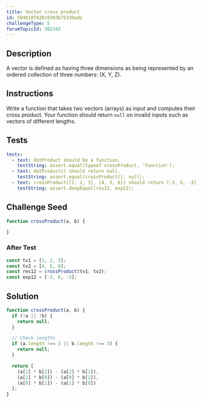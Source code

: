 ```yaml
---
title: Vector cross product
id: 594810f028c0303b75339ad2
challengeType: 5
forumTopicId: 302342
---
```


## Description

<section id='description'>

A vector is defined as having three dimensions as being represented by an ordered collection of three numbers: (X, Y, Z).

</section>

## Instructions

<section id='instructions'>

Write a function that takes two vectors (arrays) as input and computes their cross product. Your function should return `null` on invalid inputs such as vectors of different lengths.

</section>

## Tests

<section id='tests'>

```yml
tests:
  - text: dotProduct should be a function.
    testString: assert.equal(typeof crossProduct, 'function');
  - text: dotProduct() should return null.
    testString: assert.equal(crossProduct(), null);
  - text: crossProduct([1, 2, 3], [4, 5, 6]) should return [-3, 6, -3].
    testString: assert.deepEqual(res12, exp12);

```

</section>

## Challenge Seed

<section id='challengeSeed'>

<div id='js-seed'>

```js
function crossProduct(a, b) {

}
```

</div>

### After Test

<div id='js-teardown'>

```js
const tv1 = [1, 2, 3];
const tv2 = [4, 5, 6];
const res12 = crossProduct(tv1, tv2);
const exp12 = [-3, 6, -3];
```

</div>

</section>

## Solution

<section id='solution'>

```js
function crossProduct(a, b) {
  if (!a || !b) {
    return null;
  }

  // Check lengths
  if (a.length !== 3 || b.length !== 3) {
    return null;
  }

  return [
    (a[1] * b[2]) - (a[2] * b[1]),
    (a[2] * b[0]) - (a[0] * b[2]),
    (a[0] * b[1]) - (a[1] * b[0])
  ];
}

```

</section>
